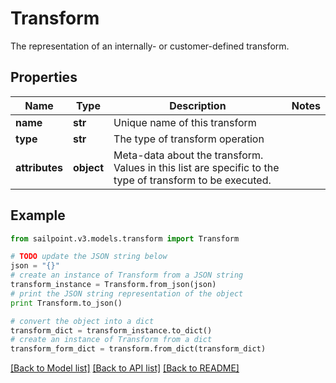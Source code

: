 # Transform

The representation of an internally- or customer-defined transform.

## Properties

Name | Type | Description | Notes
------------ | ------------- | ------------- | -------------
**name** | **str** | Unique name of this transform | 
**type** | **str** | The type of transform operation | 
**attributes** | **object** | Meta-data about the transform. Values in this list are specific to the type of transform to be executed. | 

## Example

```python
from sailpoint.v3.models.transform import Transform

# TODO update the JSON string below
json = "{}"
# create an instance of Transform from a JSON string
transform_instance = Transform.from_json(json)
# print the JSON string representation of the object
print Transform.to_json()

# convert the object into a dict
transform_dict = transform_instance.to_dict()
# create an instance of Transform from a dict
transform_form_dict = transform.from_dict(transform_dict)
```
[[Back to Model list]](../README.md#documentation-for-models) [[Back to API list]](../README.md#documentation-for-api-endpoints) [[Back to README]](../README.md)


